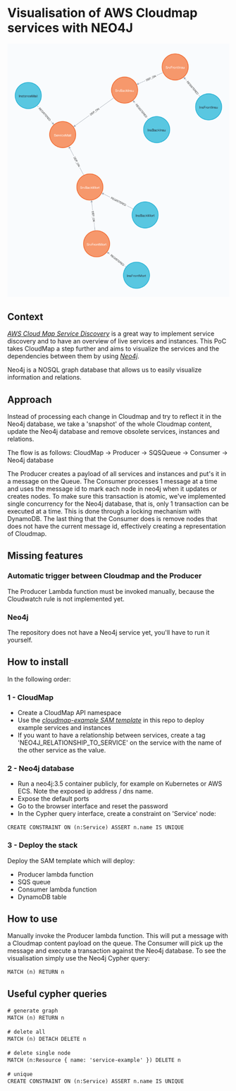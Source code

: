 # Visualisation of AWS Cloudmap services with NEO4J

![image](images/neo4j_example.png)


## Context
[*AWS Cloud Map Service Discovery*](https://aws.amazon.com/cloud-map/) is a great way to implement service discovery and to have an overview of live services and instances.
This PoC takes CloudMap a step further and aims to visualize the services and the dependencies between them by using [*Neo4j*](https://neo4j.com).

Neo4j is a NOSQL graph database that allows us to easily visualize information and relations. 

## Approach
Instead of processing each change in Cloudmap and try to reflect it in the Neo4j database, we take a 'snapshot' of the whole Cloudmap content, update the Neo4j database and remove obsolete services, instances and relations. 

The flow is as follows:
CloudMap -> Producer -> SQSQueue -> Consumer -> Neo4j database

The Producer creates a payload of all services and instances and put's it in a message on the Queue.
The Consumer processes 1 message at a time and uses the message id to mark each node in neo4j when it updates or creates nodes.
To make sure this transaction is atomic, we've implemented single concurrency for the Neo4j database, that is, only 1 transaction can be executed at a time.
This is done through a locking mechanism with DynamoDB. 
The last thing that the Consumer does is remove nodes that does not have the current message id, effectively creating a representation of Cloudmap. 

## Missing features
### Automatic trigger between Cloudmap and the Producer
The Producer Lambda function must be invoked manually, because the Cloudwatch rule is not implemented yet.  

### Neo4j
The repository does not have a Neo4j service yet, you'll have to run it yourself.

## How to install
In the following order:

### 1 - CloudMap
- Create a CloudMap API namespace
- Use the [*cloudmap-example SAM template*](cloudmap-example/template.yaml) in this repo to deploy example services and instances
- If you want to have a relationship between services, create a tag 'NEO4J_RELATIONSHIP_TO_SERVICE' on the service with the name of the other service as the value.


### 2 - Neo4j database
- Run a neo4j:3.5 container publicly, for example on Kubernetes or AWS ECS. Note the exposed ip address / dns name.
- Expose the default ports
- Go to the browser interface and reset the password
- In the Cypher query interface, create a constraint on 'Service' node:
```
CREATE CONSTRAINT ON (n:Service) ASSERT n.name IS UNIQUE
```

### 3 - Deploy the stack
Deploy the SAM template which will deploy:
- Producer lambda function
- SQS queue
- Consumer lambda function
- DynamoDB table 

## How to use
Manually invoke the Producer lambda function. This will put a message with a Cloudmap content payload on the queue.
The Consumer will pick up the message and execute a transaction against the Neo4j database.
To see the visualisation simply use the Neo4j Cypher query:
```
MATCH (n) RETURN n  
```


## Useful cypher queries
```
# generate graph
MATCH (n) RETURN n   

# delete all 
MATCH (n) DETACH DELETE n

# delete single node
MATCH (n:Resource { name: 'service-example' }) DELETE n

# unique
CREATE CONSTRAINT ON (n:Service) ASSERT n.name IS UNIQUE

```
